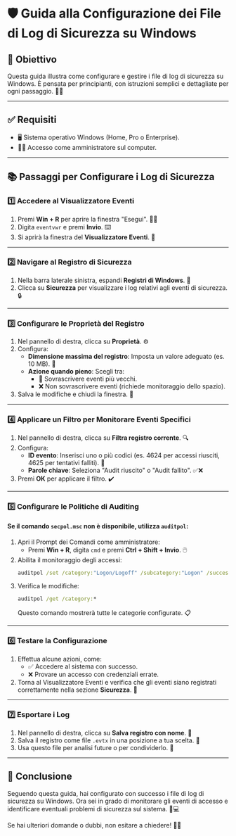 # 🛡️ Guida alla Configurazione dei File di Log di Sicurezza su Windows

## 🎯 Obiettivo
Questa guida illustra come configurare e gestire i file di log di sicurezza su Windows. È pensata per principianti, con istruzioni semplici e dettagliate per ogni passaggio. 📝✨

---

## ✅ Requisiti
- 🖥️ Sistema operativo Windows (Home, Pro o Enterprise).
- 👩‍💻 Accesso come amministratore sul computer.

---

## 📚 Passaggi per Configurare i Log di Sicurezza

### 1️⃣ Accedere al Visualizzatore Eventi
1. Premi **Win + R** per aprire la finestra "Esegui". 🏃‍♂️
2. Digita `eventvwr` e premi **Invio**. ⌨️
3. Si aprirà la finestra del **Visualizzatore Eventi**. 👀

---

### 2️⃣ Navigare al Registro di Sicurezza
1. Nella barra laterale sinistra, espandi **Registri di Windows**. 📂
2. Clicca su **Sicurezza** per visualizzare i log relativi agli eventi di sicurezza. 🔒

---

### 3️⃣ Configurare le Proprietà del Registro
1. Nel pannello di destra, clicca su **Proprietà**. ⚙️
2. Configura:
   - **Dimensione massima del registro**: Imposta un valore adeguato (es. 10 MB). 📏
   - **Azione quando pieno**: Scegli tra:
     - 🔄 Sovrascrivere eventi più vecchi.
     - ❌ Non sovrascrivere eventi (richiede monitoraggio dello spazio).
3. Salva le modifiche e chiudi la finestra. 💾

---

### 4️⃣ Applicare un Filtro per Monitorare Eventi Specifici
1. Nel pannello di destra, clicca su **Filtra registro corrente**. 🔍
2. Configura:
   - **ID evento**: Inserisci uno o più codici (es. 4624 per accessi riusciti, 4625 per tentativi falliti). 🔢
   - **Parole chiave**: Seleziona "Audit riuscito" o "Audit fallito". ✅❌
3. Premi **OK** per applicare il filtro. ✔️

---

### 5️⃣ Configurare le Politiche di Auditing
#### Se il comando `secpol.msc` non è disponibile, utilizza `auditpol`:
1. Apri il Prompt dei Comandi come amministratore:
   - Premi **Win + R**, digita `cmd` e premi **Ctrl + Shift + Invio**. 🖱️
2. Abilita il monitoraggio degli accessi:
   ```cmd
   auditpol /set /category:"Logon/Logoff" /subcategory:"Logon" /success:enable /failure:enable
   ```
3. Verifica le modifiche:
   ```cmd
   auditpol /get /category:*
   ```
   Questo comando mostrerà tutte le categorie configurate. 📋

---

### 6️⃣ Testare la Configurazione
1. Effettua alcune azioni, come:
   - ✅ Accedere al sistema con successo.
   - ❌ Provare un accesso con credenziali errate.
2. Torna al Visualizzatore Eventi e verifica che gli eventi siano registrati correttamente nella sezione **Sicurezza**. 🔎

---

### 7️⃣ Esportare i Log
1. Nel pannello di destra, clicca su **Salva registro con nome**. 💾
2. Salva il registro come file `.evtx` in una posizione a tua scelta. 📂
3. Usa questo file per analisi future o per condividerlo. 🔄

---

## 🎉 Conclusione
Seguendo questa guida, hai configurato con successo i file di log di sicurezza su Windows. Ora sei in grado di monitorare gli eventi di accesso e identificare eventuali problemi di sicurezza sul sistema. 🚀💻

Se hai ulteriori domande o dubbi, non esitare a chiedere! 🧐😊